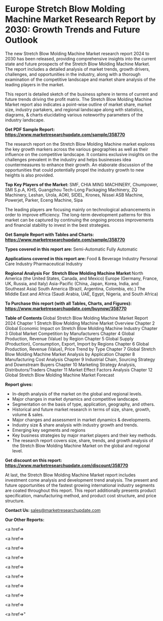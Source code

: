 # Europe Stretch Blow Molding Machine Market Research Report by 2030: Growth Trends and Future Outlook

The new Stretch Blow Molding Machine Market research report 2024 to 2030 has been released, providing comprehensive insights into the current state and future prospects of the Stretch Blow Molding Machine Market. The report includes a detailed analysis of market trends, growth drivers, challenges, and opportunities in the industry, along with a thorough examination of the competitive landscape and market share analysis of the leading players in the market.

This report is detailed sketch of the business sphere in terms of current and future trends driving the profit matrix. The Stretch Blow Molding Machine Market report also indicates a point-wise outline of market share, market size, industry partakers, and regional landscape along with statistics, diagrams, &amp; charts elucidating various noteworthy parameters of the industry landscape.

<strong><b>Get PDF Sample Report: <a href=https://www.marketresearchupdate.com/sample/358770>https://www.marketresearchupdate.com/sample/358770</a></b></strong>

The research report on the Stretch Blow Molding Machine market explores the key growth markers across the various geographies as well as their influence on the competitive landscape. It contains exclusive insights on the challenges prevalent in the industry and helps businesses idea countermeasures to enhance their growth. An elaborate discussion of the opportunities that could potentially propel the industry growth to new heights is also provided.

<strong><b>Top Key Players of the Market:
</b></strong>SMF, CHIA MING MACHINERY, Chumpower, SMI S.p.A, KHS, Guangzhou Tech-Long Packaging Machinery, ZQ Machinery, Leshan, Urola, AOKI, SIDEL, Krones, Nissei ASB Machine, Powerjet, Parker, Eceng Machine, Sipa<strong><b>
</b></strong>

The leading players are focusing mainly on technological advancements in order to improve efficiency. The long-term development patterns for this market can be captured by continuing the ongoing process improvements and financial stability to invest in the best strategies.

<strong><b>Get Sample Report with Tables and Charts: <a href=https://www.marketresearchupdate.com/sample/358770>https://www.marketresearchupdate.com/sample/358770</a></b></strong>

<strong><b>Types covered in this report are:
</b></strong>Semi-Automatic
Fully Automatic<strong><b>
</b></strong>

<strong><b>Applications covered in this report are:
</b></strong>Food & Beverage Industry
Personal Care Industry
Pharmaceutical Industry<strong><b>
</b></strong>

<strong><b>Regional Analysis For  Stretch Blow Molding Machine Market</b></strong><strong><b>
</b></strong>North America (the United States, Canada, and Mexico)
Europe (Germany, France, UK, Russia, and Italy)
Asia-Pacific (China, Japan, Korea, India, and Southeast Asia)
South America (Brazil, Argentina, Colombia, etc.)
The Middle East and Africa (Saudi Arabia, UAE, Egypt, Nigeria, and South Africa)

<strong><b>To Purchase this report (with all Tables, Charts, and Figures): <a href=https://www.marketresearchupdate.com/buynow/358770>https://www.marketresearchupdate.com/buynow/358770</a></b></strong>

<strong><b>Table of Contents</b></strong><strong><b>
</b></strong>Global Stretch Blow Molding Machine Market Report 2024
Chapter 1 Stretch Blow Molding Machine Market Overview
Chapter 2 Global Economic Impact on Stretch Blow Molding Machine Industry
Chapter 3 Global Market Competition by Manufacturers
Chapter 4 Global Production, Revenue (Value) by Region
Chapter 5 Global Supply (Production), Consumption, Export, Import by Regions
Chapter 6 Global Production, Revenue (Value), Price Trend by Type
Chapter 7 Global Stretch Blow Molding Machine Market Analysis by Application
Chapter 8 Manufacturing Cost Analysis
Chapter 9 Industrial Chain, Sourcing Strategy and Downstream Buyers
Chapter 10 Marketing Strategy Analysis, Distributors/Traders
Chapter 11 Market Effect Factors Analysis
Chapter 12 Global Stretch Blow Molding Machine Market Forecast

<strong><b>Report gives:</b></strong>

- In-depth analysis of the market on the global and regional levels.
- Major changes in market dynamics and competitive landscape.
- Segmentation on the basis of type, application, geography, and others.
- Historical and future market research in terms of size, share, growth, volume &amp; sales.
- Major changes and assessment in market dynamics &amp; developments.
- Industry size &amp; share analysis with industry growth and trends.
- Emerging key segments and regions
- Key business strategies by major market players and their key methods.
- The research report covers size, share, trends, and growth analysis of the Stretch Blow Molding Machine Market on the global and regional level.

<strong><b>Get discount on this report: <a href=https://www.marketresearchupdate.com/discount/358770>https://www.marketresearchupdate.com/discount/358770</a></b></strong>

At last, the Stretch Blow Molding Machine Market report includes investment come analysis and development trend analysis. The present and future opportunities of the fastest growing international industry segments are coated throughout this report. This report additionally presents product specification, manufacturing method, and product cost structure, and price structure.

<strong><b>Contact Us:
</b></strong>sales@marketresearchupdate.com

<strong>Our Other Reports:</strong>

<a href=></a>

<a href=></a>

<a href=></a>

<a href=></a>

<a href=></a>

<a href=></a>

<a href=></a>

<a href=></a>

<a href=></a>

<a href=></a>"
